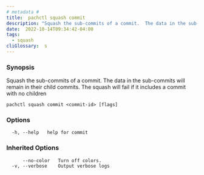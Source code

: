 ```yaml
---
# metadata # 
title:  pachctl squash commit
description: "Squash the sub-commits of a commit.  The data in the sub-commits will remain in their child commits.\nThe squash will fail if it includes a commit with no children"
date:  2022-10-14T09:34:42-04:00
tags:
  - squash
cliGlossary:  s
---
```


### Synopsis

Squash the sub-commits of a commit.  The data in the sub-commits will remain in their child commits.
The squash will fail if it includes a commit with no children

```
pachctl squash commit <commit-id> [flags]
```

### Options

```
  -h, --help   help for commit
```

### Inherited Options

```
      --no-color   Turn off colors.
  -v, --verbose    Output verbose logs
```

